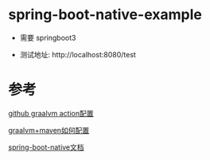 # spring-boot-native-example

- 需要 springboot3

- 测试地址: http://localhost:8080/test

# 参考

[github graalvm  action配置](https://github.com/marketplace/actions/github-action-for-graalvm)


[graalvm+maven如何配置](https://graalvm.github.io/native-build-tools/latest/maven-plugin.html)


[spring-boot-native文档](https://docs.spring.io/spring-boot/docs/current/reference/html/native-image.html#native-image)
